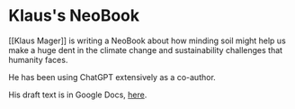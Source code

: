 # Klaus's NeoBook

[[Klaus Mager]] is writing a NeoBook about how minding soil might help us make a huge dent in the climate change and sustainability challenges that humanity faces. 

He has been using ChatGPT extensively as a co-author. 

His draft text is in Google Docs, [here](https://docs.google.com/document/d/1t8jppx3sqvjxs9mRHJA-FQbsyZUVmJu0/edit). 